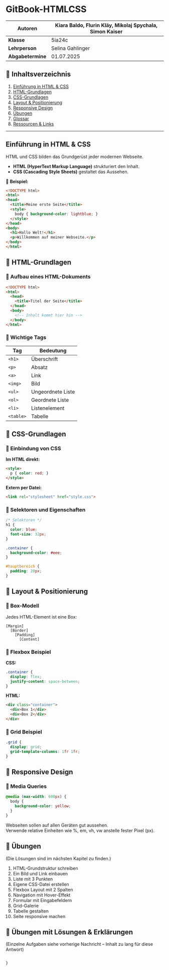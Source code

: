 # GitBook-HTMLCSS

| **Autoren**                      | Kiara Baldo, Flurin Kläy, Mikolaj Spychala, Simon Kaiser |
|----------------------------------|-----------------------------------------------------------|
| **Klasse**                       | 5ia24c                                                    |
| **Lehrperson**                   | Selina Gahlinger                                          |
| **Abgabetermine**                | 01.07.2025                                                |

## 📖 Inhaltsverzeichnis

1. [Einführung in HTML & CSS](#einführung-in-html--css)  
2. [HTML-Grundlagen](#html-grundlagen)  
3. [CSS-Grundlagen](#css-grundlagen)  
4. [Layout & Positionierung](#layout--positionierung)  
5. [Responsive Design](#responsive-design)  
6. [Übungen](#Übungen)  
7. [Glossar](#glossar)  
8. [Ressourcen & Links](#ressourcen--links)

---

## Einführung in HTML & CSS

HTML und CSS bilden das Grundgerüst jeder modernen Webseite.  
- **HTML (HyperText Markup Language)** strukturiert den Inhalt.  
- **CSS (Cascading Style Sheets)** gestaltet das Aussehen.

🔎 **Beispiel:**  
```html
<!DOCTYPE html>
<html>
<head>
  <title>Meine erste Seite</title>
  <style>
    body { background-color: lightblue; }
  </style>
</head>
<body>
  <h1>Hallo Welt!</h1>
  <p>Willkommen auf meiner Webseite.</p>
</body>
</html>
```

## 📄 HTML-Grundlagen

### 🔹 Aufbau eines HTML-Dokuments

```html
<!DOCTYPE html>
<html>
  <head>
    <title>Titel der Seite</title>
  </head>
  <body>
    <!-- Inhalt kommt hier hin -->
  </body>
</html>
```

### 🔹 Wichtige Tags

| Tag       | Bedeutung            |
|-----------|----------------------|
| `<h1>`    | Überschrift          |
| `<p>`     | Absatz               |
| `<a>`     | Link                 |
| `<img>`   | Bild                 |
| `<ul>`    | Ungeordnete Liste    |
| `<ol>`    | Geordnete Liste      |
| `<li>`    | Listenelement        |
| `<table>` | Tabelle              |

## 🎨 CSS-Grundlagen

### 🔹 Einbindung von CSS

**Im HTML direkt:**
```html
<style>
  p { color: red; }
</style>
```

**Extern per Datei:**
```html
<link rel="stylesheet" href="style.css">
```

### 🔹 Selektoren und Eigenschaften

```css
/* Selektoren */
h1 {
  color: blue;
  font-size: 32px;
}

.container {
  background-color: #eee;
}

#hauptbereich {
  padding: 20px;
}
```

## 🧱 Layout & Positionierung

### 🔹 Box-Modell

Jedes HTML-Element ist eine Box:
```
[Margin]
  [Border]
    [Padding]
      [Content]
```

### 🔹 Flexbox Beispiel

**CSS:**
```css
.container {
  display: flex;
  justify-content: space-between;
}
```

**HTML:**
```html
<div class="container">
  <div>Box 1</div>
  <div>Box 2</div>
</div>
```

### 🔹 Grid Beispiel
```css
.grid {
  display: grid;
  grid-template-columns: 1fr 1fr;
}
```

## 📱 Responsive Design

### 🔹 Media Queries
```css
@media (max-width: 600px) {
  body {
    background-color: yellow;
  }
}
```

Webseiten sollen auf allen Geräten gut aussehen.  
Verwende relative Einheiten wie %, em, vh, vw anstelle fester Pixel (px).

## 🧪 Übungen

(Die Lösungen sind im nächsten Kapitel zu finden.)

1. HTML-Grundstruktur schreiben  
2. Ein Bild und Link einbauen  
3. Liste mit 3 Punkten  
4. Eigene CSS-Datei erstellen  
5. Flexbox Layout mit 2 Spalten  
6. Navigation mit Hover-Effekt  
7. Formular mit Eingabefeldern  
8. Grid-Galerie  
9. Tabelle gestalten  
10. Seite responsive machen

## 🧪 Übungen mit Lösungen & Erklärungen

(Einzelne Aufgaben siehe vorherige Nachricht – Inhalt zu lang für diese Antwort)
```

}

